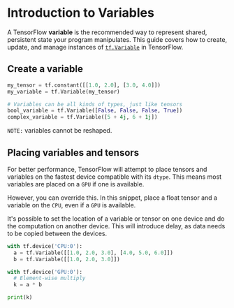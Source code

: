 # Introduction to Variables

A TensorFlow **variable** is the recommended way to represent shared, persistent state your program manipulates. This guide covers how to create, update, and manage instances of [`tf.Variable`](https://www.tensorflow.org/api_docs/python/tf/Variable) in TensorFlow.

## Create a variable

```python
my_tensor = tf.constant([[1.0, 2.0], [3.0, 4.0]])
my_variable = tf.Variable(my_tensor)

# Variables can be all kinds of types, just like tensors
bool_variable = tf.Variable([False, False, False, True])
complex_variable = tf.Variable([5 + 4j, 6 + 1j])
```

`NOTE:`  variables cannot be reshaped.

## Placing variables and tensors

For better performance, TensorFlow will attempt to place tensors and variables on the fastest device compatible with its `dtype`. This means most variables are placed on a `GPU` if one is available.

However, you can override this. In this snippet, place a float tensor and a variable on the `CPU`, even if a `GPU` is available.

It's possible to set the location of a variable or tensor on one device and do the computation on another device. This will introduce delay, as data needs to be copied between the devices.

```python
with tf.device('CPU:0'):
  a = tf.Variable([[1.0, 2.0, 3.0], [4.0, 5.0, 6.0]])
  b = tf.Variable([[1.0, 2.0, 3.0]])

with tf.device('GPU:0'):
  # Element-wise multiply
  k = a * b

print(k)
```